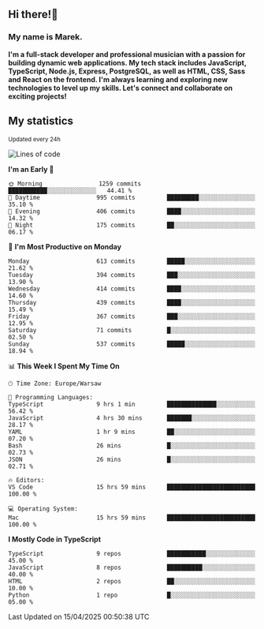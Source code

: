 ## Hi there!👋 ##
### My name is Marek. ###

**I'm a full-stack developer and professional musician with a passion for building dynamic web applications. My tech stack includes JavaScript, TypeScript, Node.js, Express, PostgreSQL, as well as HTML, CSS, Sass and React on the frontend. I'm always learning and exploring new technologies to level up my skills. Let's connect and collaborate on exciting projects!**

## My statistics ##
<sub>Updated every 24h</sub>
<!--START_SECTION:waka-->
![Lines of code](https://img.shields.io/badge/From%20Hello%20World%20I%27ve%20Written-188.3%20thousand%20lines%20of%20code-blue)

**I'm an Early 🐤** 

```text
🌞 Morning                1259 commits        ███████████░░░░░░░░░░░░░░   44.41 % 
🌆 Daytime                995 commits         █████████░░░░░░░░░░░░░░░░   35.10 % 
🌃 Evening                406 commits         ████░░░░░░░░░░░░░░░░░░░░░   14.32 % 
🌙 Night                  175 commits         ██░░░░░░░░░░░░░░░░░░░░░░░   06.17 % 
```
📅 **I'm Most Productive on Monday** 

```text
Monday                   613 commits         █████░░░░░░░░░░░░░░░░░░░░   21.62 % 
Tuesday                  394 commits         ███░░░░░░░░░░░░░░░░░░░░░░   13.90 % 
Wednesday                414 commits         ████░░░░░░░░░░░░░░░░░░░░░   14.60 % 
Thursday                 439 commits         ████░░░░░░░░░░░░░░░░░░░░░   15.49 % 
Friday                   367 commits         ███░░░░░░░░░░░░░░░░░░░░░░   12.95 % 
Saturday                 71 commits          █░░░░░░░░░░░░░░░░░░░░░░░░   02.50 % 
Sunday                   537 commits         █████░░░░░░░░░░░░░░░░░░░░   18.94 % 
```


📊 **This Week I Spent My Time On** 

```text
🕑︎ Time Zone: Europe/Warsaw

💬 Programming Languages: 
TypeScript               9 hrs 1 min         ██████████████░░░░░░░░░░░   56.42 % 
JavaScript               4 hrs 30 mins       ███████░░░░░░░░░░░░░░░░░░   28.17 % 
YAML                     1 hr 9 mins         ██░░░░░░░░░░░░░░░░░░░░░░░   07.20 % 
Bash                     26 mins             █░░░░░░░░░░░░░░░░░░░░░░░░   02.73 % 
JSON                     26 mins             █░░░░░░░░░░░░░░░░░░░░░░░░   02.71 % 

🔥 Editors: 
VS Code                  15 hrs 59 mins      █████████████████████████   100.00 % 

💻 Operating System: 
Mac                      15 hrs 59 mins      █████████████████████████   100.00 % 
```

**I Mostly Code in TypeScript** 

```text
TypeScript               9 repos             ███████████░░░░░░░░░░░░░░   45.00 % 
JavaScript               8 repos             ██████████░░░░░░░░░░░░░░░   40.00 % 
HTML                     2 repos             ██░░░░░░░░░░░░░░░░░░░░░░░   10.00 % 
Python                   1 repo              █░░░░░░░░░░░░░░░░░░░░░░░░   05.00 % 
```




 Last Updated on 15/04/2025 00:50:38 UTC
<!--END_SECTION:waka-->

<!--
**MarekSax/MarekSax** is a ✨ _special_ ✨ repository because its `README.md` (this file) appears on your GitHub profile.

Here are some ideas to get you started:

- 🔭 I’m currently working on ...
- 🌱 I’m currently learning ...
- 👯 I’m looking to collaborate on ...
- 🤔 I’m looking for help with ...
- 💬 Ask me about ...
- 📫 How to reach me: ...
- 😄 Pronouns: ...
- ⚡ Fun fact: ...
-->
